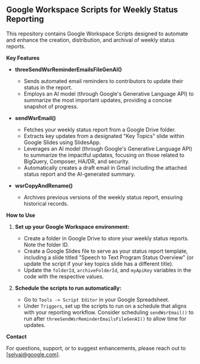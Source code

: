 
## Google Workspace Scripts for Weekly Status Reporting

This repository contains Google Workspace Scripts designed to automate and enhance the creation, distribution, and archival of weekly status reports.

**Key Features**

* **threeSendWsrReminderEmailsFileGenAI()**
    * Sends automated email reminders to contributors to update their status in the report.
    * Employs an AI model (through Google's Generative Language API) to summarize the most important updates, providing a concise snapshot of progress.

* **sendWsrEmail()**
    * Fetches your weekly status report from a Google Drive folder.
    * Extracts key updates from a designated "Key Topics" slide within Google Slides using SlidesApp.
    * Leverages an AI model (through Google's Generative Language API) to summarize the impactful updates, focusing on those related to BigQuery, Composer, HA/DR, and security.
    * Automatically creates a draft email in Gmail including the attached status report and the AI-generated summary.

* **wsrCopyAndRename()**
    * Archives previous versions of the weekly status report, ensuring historical records. 

**How to Use**

1. **Set up your Google Workspace environment:**
   * Create a folder in Google Drive to store your weekly status reports. Note the folder ID.
   * Create a Google Slides file to serve as your status report template, including a slide titled "Speech to Text Program Status Overview" (or update the script if your key topics slide has a different title).
   * Update the `folderId`, `archiveFolderId`, and `myApiKey` variables in the code with the respective values.

2. **Schedule the scripts to run automatically:**
   * Go to `Tools -> Script Editor` in your Google Spreadsheet.
   * Under `Triggers`, set up the scripts to run on a schedule that aligns with your reporting workflow. Consider scheduling `sendWsrEmail()` to run after `threeSendWsrReminderEmailsFileGenAI()` to allow time for updates.

**Contact**

For questions, support, or to suggest enhancements, please reach out to [selvaj@google.com]. 

